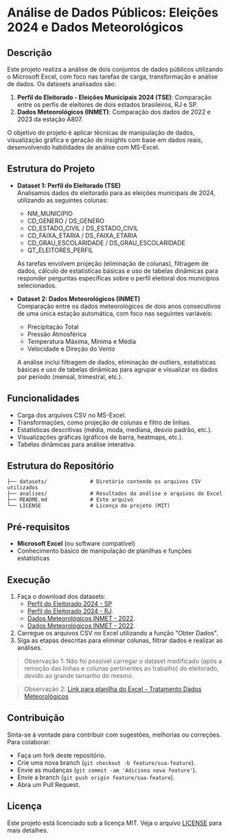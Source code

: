 # Análise de Dados Públicos: Eleições 2024 e Dados Meteorológicos

## Descrição
Este projeto realiza a análise de dois conjuntos de dados públicos utilizando o Microsoft Excel, com foco nas tarefas de carga, transformação e análise de dados. Os datasets analisados são:

1. **Perfil do Eleitorado - Eleições Municipais 2024 (TSE)**: Comparação entre os perfis de eleitores de dois estados brasileiros, RJ e SP.
2. **Dados Meteorológicos (INMET)**: Comparação dos dados de 2022 e 2023 da estação A807.

O objetivo do projeto é aplicar técnicas de manipulação de dados, visualização gráfica e geração de insights com base em dados reais, desenvolvendo habilidades de análise com MS-Excel.

## Estrutura do Projeto

- **Dataset 1: Perfil do Eleitorado (TSE)**  
  Analisamos dados do eleitorado para as eleições municipais de 2024, utilizando as seguintes colunas:  
  - NM_MUNICIPIO
  - CD_GENERO / DS_GENERO
  - CD_ESTADO_CIVIL / DS_ESTADO_CIVIL
  - CD_FAIXA_ETARIA / DS_FAIXA_ETARIA
  - CD_GRAU_ESCOLARIDADE / DS_GRAU_ESCOLARIDADE
  - QT_ELEITORES_PERFIL

  As tarefas envolvem projeção (eliminação de colunas), filtragem de dados, cálculo de estatísticas básicas e uso de tabelas dinâmicas para responder perguntas específicas sobre o perfil eleitoral dos municípios selecionados.

- **Dataset 2: Dados Meteorológicos (INMET)**  
  Comparação entre os dados meteorológicos de dois anos consecutivos de uma única estação automática, com foco nas seguintes variáveis:  
  - Precipitação Total
  - Pressão Atmosférica
  - Temperatura Máxima, Mínima e Média
  - Velocidade e Direção do Vento

  A análise inclui filtragem de dados, eliminação de outliers, estatísticas básicas e uso de tabelas dinâmicas para agrupar e visualizar os dados por período (mensal, trimestral, etc.).

## Funcionalidades
- Carga dos arquivos CSV no MS-Excel.
- Transformações, como projeção de colunas e filtro de linhas.
- Estatísticas descritivas (média, moda, mediana, desvio padrão, etc.).
- Visualizações gráficas (gráficos de barra, heatmaps, etc.).
- Tabelas dinâmicas para análise interativa.

## Estrutura do Repositório

```
├── datasets/              # Diretório contendo os arquivos CSV utilizados
├── analises/              # Resultados da análise e arquivos do Excel
├── README.md              # Este arquivo
└── LICENSE                # Licença do projeto (MIT)
```

## Pré-requisitos

- **Microsoft Excel** (ou software compatível)
- Conhecimento básico de manipulação de planilhas e funções estatísticas

## Execução

1. Faça o download dos datasets:
   - [Perfil do Eleitorado 2024 - SP](https://cdn.tse.jus.br/estatistica/sead/odsele/perfil_eleitor_secao/perfil_eleitor_secao_ATUAL_SP.zip)
   - [Perfil do Eleitorado 2024 - RJ](https://cdn.tse.jus.br/estatistica/sead/odsele/perfil_eleitor_secao/perfil_eleitor_secao_ATUAL_RJ.zip).
   - [Dados Meteorológicos INMET - 2022](https://portal.inmet.gov.br/uploads/dadoshistoricos/2022.zip).
   - [Dados Meteorológicos INMET - 2022](https://portal.inmet.gov.br/uploads/dadoshistoricos/2023.zip).
2. Carregue os arquivos CSV no Excel utilizando a função "Obter Dados".
3. Siga as etapas descritas para eliminar colunas, filtrar dados e realizar as análises.

> Observação 1: Não foi possível carregar o dataset modificado (após a remoção das linhas e colunas pertinentes ao trabalho) do eleitorado, devido ao grande tamanho do mesmo.

> Observação 2: [Link para planilha do Excel - Tratamento Dados Meteorológicos](https://docs.google.com/spreadsheets/d/12yxkIR3oSAmJSG3R_kwqa-2_15iYjkzB/edit?usp=sharing&ouid=111488868475156613940&rtpof=true&sd=true)

## Contribuição
Sinta-se à vontade para contribuir com sugestões, melhorias ou correções. Para colaborar:
- Faça um fork deste repositório.
- Crie uma nova branch (`git checkout -b feature/sua-feature`).
- Envie as mudanças (`git commit -am 'Adiciona nova feature'`).
- Envie a branch (`git push origin feature/sua-feature`).
- Abra um Pull Request.

## Licença
Este projeto está licenciado sob a licença MIT. Veja o arquivo [LICENSE](LICENSE) para mais detalhes.
